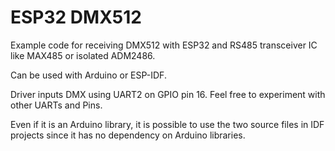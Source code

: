 # ESP32 DMX512

Example code for receiving DMX512 with ESP32 and RS485 transceiver IC like MAX485 or isolated ADM2486.

Can be used with Arduino or ESP-IDF.

Driver inputs DMX using UART2 on GPIO pin 16. Feel free to experiment with other UARTs and Pins.

Even if it is an Arduino library, it is possible to use the two source files in IDF projects since it has no dependency on Arduino libraries.
